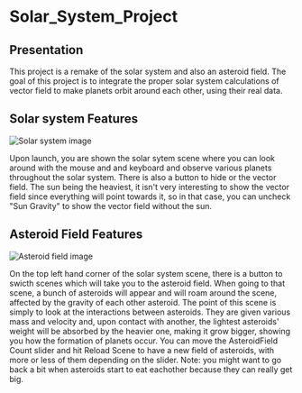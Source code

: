# Solar_System_Project

## Presentation

This project is a remake of the solar system and also an asteroid field. The goal of this project is to integrate the proper solar system calculations of vector field to make planets orbit around each other, using their real data.

## Solar system Features

![Solar system image](./Screenshots/Screenshot_1.png)

Upon launch, you are shown the solar sytem scene where you can look around with the mouse and and keyboard and observe various planets throughout the solar system. There is also a button to hide or the vector field. The sun being the heaviest, it isn't very interesting to show the vector field since everything will point towards it, so in that case, you can uncheck "Sun Gravity" to show the vector field without the sun.

## Asteroid Field Features

![Asteroid field image](./Screenshots/Screenshot_2.png)

On the top left hand corner of the solar system scene, there is a button to swicth scenes which will take you to the asteroid field. When going to that scene, a bunch of asteroids will appear and will roam around the scene, affected by the gravity of each other asteroid. The point of this scene is simply to look at the interactions between asteroids. They are given various mass and velocity and, upon contact with another, the lightest asteroids' weight will be absorbed by the heavier one, making it grow bigger, showing you how the formation of planets occur. 
You can move the AsteroidField Count slider and hit Reload Scene to have a new field of asteroids, with more or less of them depending on the slider.
Note: you might want to go back a bit when asteroids start to eat eachother because they can really get big.
